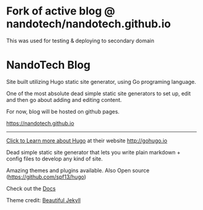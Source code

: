 # Fork of active blog @ nandotech/nandotech.github.io

This was used for testing & deploying to secondary domain

# NandoTech Blog

Site built utilizing Hugo static site generator, using Go programing language.

One of the most absolute dead simple static site generators to set up, edit and then go about adding and editing content.

For now, blog will be hosted on github pages.

https://nandotech.github.io

----------------

[Click to Learn more about Hugo](http://gohugo.io) at their website http://gohugo.io

Dead simple static site generator that lets you write plain markdown + config files to develop any kind of site.

Amazing themes and plugins available.  Also Open source (https://github.com/spf13/hugo) 

Check out the [Docs](http://gohugo.io/overview/introduction/)

Theme credit: [Beautiful Jekyll](http://deanattali.com/beautiful-jekyll/)
